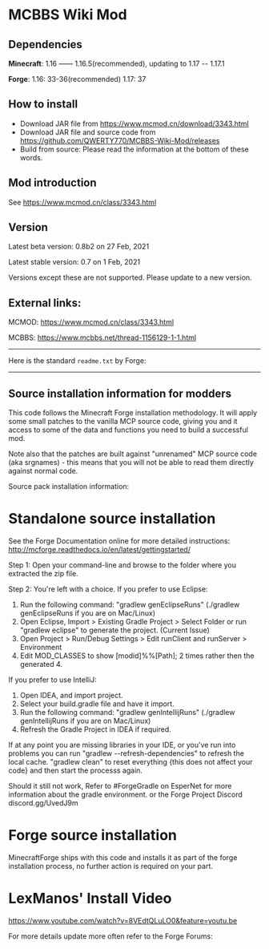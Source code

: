 # MCBBS Wiki Mod

## Dependencies
__Minecraft__: 1.16 —— 1.16.5(recommended), updating to 1.17 -- 1.17.1

__Forge__: 1.16: 33-36(recommended)  1.17: 37

## How to install
+ Download JAR file from https://www.mcmod.cn/download/3343.html
+ Download JAR file and source code from https://github.com/QWERTY770/MCBBS-Wiki-Mod/releases
+ Build from source: Please read the information at the bottom of these words.

## Mod introduction
See https://www.mcmod.cn/class/3343.html

## Version
Latest beta version: 0.8b2 on 27 Feb, 2021

Latest stable version: 0.7 on 1 Feb, 2021

Versions except these are not supported. Please update to a new version.

## External links:
MCMOD: https://www.mcmod.cn/class/3343.html

MCBBS: https://www.mcbbs.net/thread-1156129-1-1.html


-------------------------------------------
Here is the standard `readme.txt` by Forge:

-------------------------------------------
Source installation information for modders
-------------------------------------------
This code follows the Minecraft Forge installation methodology. It will apply
some small patches to the vanilla MCP source code, giving you and it access
to some of the data and functions you need to build a successful mod.

Note also that the patches are built against "unrenamed" MCP source code (aka
srgnames) - this means that you will not be able to read them directly against
normal code.

Source pack installation information:

Standalone source installation
==============================

See the Forge Documentation online for more detailed instructions:
http://mcforge.readthedocs.io/en/latest/gettingstarted/

Step 1: Open your command-line and browse to the folder where you extracted the zip file.

Step 2: You're left with a choice.
If you prefer to use Eclipse:
1. Run the following command: "gradlew genEclipseRuns" (./gradlew genEclipseRuns if you are on Mac/Linux)
2. Open Eclipse, Import > Existing Gradle Project > Select Folder
   or run "gradlew eclipse" to generate the project.
   (Current Issue)
4. Open Project > Run/Debug Settings > Edit runClient and runServer > Environment
5. Edit MOD_CLASSES to show [modid]%%[Path]; 2 times rather then the generated 4.

If you prefer to use IntelliJ:
1. Open IDEA, and import project.
2. Select your build.gradle file and have it import.
3. Run the following command: "gradlew genIntellijRuns" (./gradlew genIntellijRuns if you are on Mac/Linux)
4. Refresh the Gradle Project in IDEA if required.

If at any point you are missing libraries in your IDE, or you've run into problems you can run "gradlew --refresh-dependencies" to refresh the local cache. "gradlew clean" to reset everything {this does not affect your code} and then start the processs again.

Should it still not work,
Refer to #ForgeGradle on EsperNet for more information about the gradle environment.
or the Forge Project Discord discord.gg/UvedJ9m

Forge source installation
=========================
MinecraftForge ships with this code and installs it as part of the forge
installation process, no further action is required on your part.

LexManos' Install Video
=======================
https://www.youtube.com/watch?v=8VEdtQLuLO0&feature=youtu.be

For more details update more often refer to the Forge Forums:
